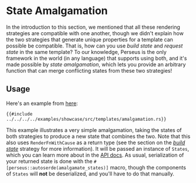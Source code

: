 # State Amalgamation

In the introduction to this section, we mentioned that all these rendering strategies are compatible with one another, though we didn't explain how the two strategies that generate unique properties for a template can possible be compatible. That is, how can you use _build state_ and _request state_ in the same template? To our knowledge, Perseus is the only framework in the world (in any language) that supports using both, and it's made possible by _state amalgamation_, which lets you provide an arbitrary function that can merge conflicting states from these two strategies!

## Usage

Here's an example from [here](https://github.com/arctic-hen7/perseus/blob/main/examples/showcase/src/templates/amalgamation.rs):

```rust,no_run,no-playground
{{#include ../../../../examples/showcase/src/templates/amalgamation.rs}}
```

This example illustrates a very simple amalgamation, taking the states of both strategies to produce a new state that combines the two. Note that this also uses `RenderFnWithCause` as a return type (see the section on the [_build state_](:strategies/build-state) strategy for more information). It will be passed an instance of `States`, which you can learn more about in the [API docs](https://docs.rs/perseus). As usual, serialization of your returned state is done with the `#[perseus::autoserde(amalgamate_states)]` macro, though the components of `States` will **not** be deserialized, and you'll have to do that manually.
